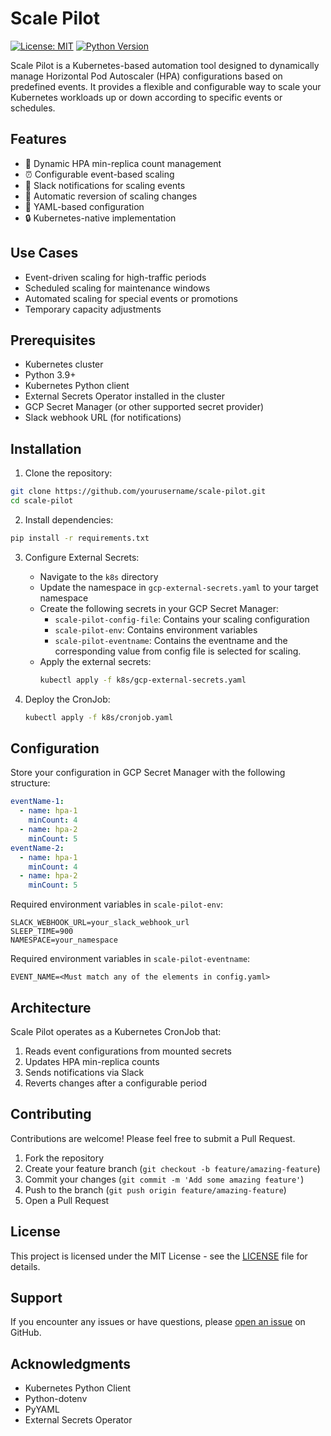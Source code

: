 # Scale Pilot

[![License: MIT](https://img.shields.io/badge/License-MIT-yellow.svg)](https://opensource.org/licenses/MIT)
[![Python Version](https://img.shields.io/badge/python-3.9-blue.svg)](https://www.python.org/downloads/)

Scale Pilot is a Kubernetes-based automation tool designed to dynamically manage Horizontal Pod Autoscaler (HPA) configurations based on predefined events. It provides a flexible and configurable way to scale your Kubernetes workloads up or down according to specific events or schedules.

## Features

- 🔄 Dynamic HPA min-replica count management
- ⏰ Configurable event-based scaling
- 🔔 Slack notifications for scaling events
- 🔄 Automatic reversion of scaling changes
- 📝 YAML-based configuration
- 🔒 Kubernetes-native implementation

## Use Cases

- Event-driven scaling for high-traffic periods
- Scheduled scaling for maintenance windows
- Automated scaling for special events or promotions
- Temporary capacity adjustments

## Prerequisites

- Kubernetes cluster
- Python 3.9+
- Kubernetes Python client
- External Secrets Operator installed in the cluster
- GCP Secret Manager (or other supported secret provider)
- Slack webhook URL (for notifications)

## Installation

1. Clone the repository:
```bash
git clone https://github.com/yourusername/scale-pilot.git
cd scale-pilot
```

2. Install dependencies:
```bash
pip install -r requirements.txt
```

3. Configure External Secrets:
   - Navigate to the `k8s` directory
   - Update the namespace in `gcp-external-secrets.yaml` to your target namespace
   - Create the following secrets in your GCP Secret Manager:
     - `scale-pilot-config-file`: Contains your scaling configuration
     - `scale-pilot-env`: Contains environment variables
     - `scale-pilot-eventname`: Contains the eventname and the corresponding value from config file is selected for scaling.
   - Apply the external secrets:
     ```bash
     kubectl apply -f k8s/gcp-external-secrets.yaml
     ```

4. Deploy the CronJob:
   ```bash
   kubectl apply -f k8s/cronjob.yaml
   ```

## Configuration

Store your configuration in GCP Secret Manager with the following structure:

```yaml
eventName-1:
  - name: hpa-1
    minCount: 4
  - name: hpa-2
    minCount: 5
eventName-2:
  - name: hpa-1
    minCount: 4
  - name: hpa-2
    minCount: 5
```

Required environment variables in `scale-pilot-env`:
```
SLACK_WEBHOOK_URL=your_slack_webhook_url
SLEEP_TIME=900
NAMESPACE=your_namespace
```

Required environment variables in `scale-pilot-eventname`:
```
EVENT_NAME=<Must match any of the elements in config.yaml>
```

## Architecture

Scale Pilot operates as a Kubernetes CronJob that:
1. Reads event configurations from mounted secrets
2. Updates HPA min-replica counts
3. Sends notifications via Slack
4. Reverts changes after a configurable period

## Contributing

Contributions are welcome! Please feel free to submit a Pull Request.

1. Fork the repository
2. Create your feature branch (`git checkout -b feature/amazing-feature`)
3. Commit your changes (`git commit -m 'Add some amazing feature'`)
4. Push to the branch (`git push origin feature/amazing-feature`)
5. Open a Pull Request

## License

This project is licensed under the MIT License - see the [LICENSE](LICENSE) file for details.

## Support

If you encounter any issues or have questions, please [open an issue](https://github.com/yourusername/scale-pilot/issues) on GitHub.

## Acknowledgments

- Kubernetes Python Client
- Python-dotenv
- PyYAML
- External Secrets Operator

